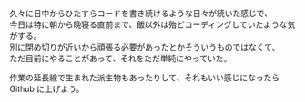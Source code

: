 久々に日中からひたすらコードを書き続けるような日々が続いた感じで、  
今日は特に朝から晩寝る直前まで、飯以外は殆どコーディングしていたような気がする。  
別に閉め切りが近いから頑張る必要があったとかそういうものではなくて、  
ただ目前にやることがあって、それをただ単純にやっていた。

作業の延長線で生まれた派生物もあったりして、それもいい感じになったら Github に上げよう。
